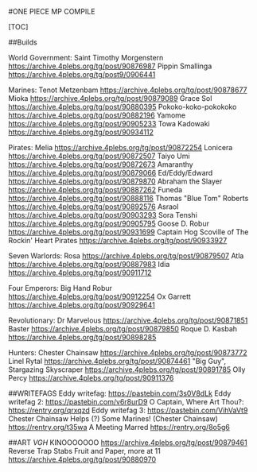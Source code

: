#ONE PIECE MP COMPILE

[TOC]

##Builds

World Government:
Saint Timothy Morgenstern
https://archive.4plebs.org/tg/post/90876987
Pippin Smallinga
https://archive.4plebs.org/tg/post9/0906441

Marines:
Tenot Metzenbam
https://archive.4plebs.org/tg/post/90878677
Mioka
https://archive.4plebs.org/tg/post/90879089
Grace Sol
https://archive.4plebs.org/tg/post/90880395
Pokoko-koko-pokokoko
https://archive.4plebs.org/tg/post/90882196
Yamome
https://archive.4plebs.org/tg/post/90905233
Towa Kadowaki
https://archive.4plebs.org/tg/post/90934112

Pirates:
Melia
https://archive.4plebs.org/tg/post/90872254
Lonicera
https://archive.4plebs.org/tg/post/90872507
Taiyo Umi
https://archive.4plebs.org/tg/post/90872673
Amaranthy
https://archive.4plebs.org/tg/post/90879066
Ed/Eddy/Edward
https://archive.4plebs.org/tg/post/90879870
Abraham the Slayer
https://archive.4plebs.org/tg/post/90887262
Funeda
https://archive.4plebs.org/tg/post/90888116
Thomas "Blue Tom" Roberts
https://archive.4plebs.org/tg/post/90892576
Asraol
https://archive.4plebs.org/tg/post/90903293
Sora Tenshi
https://archive.4plebs.org/tg/post/90905795
Goose D. Robur
https://archive.4plebs.org/tg/post/90931699
Captain Hog Scoville of The Rockin' Heart Pirates
https://archive.4plebs.org/tg/post/90933927

Seven Warlords:
Rosa
https://archive.4plebs.org/tg/post/90879507
Atla
https://archive.4plebs.org/tg/post/90887983
Idia
https://archive.4plebs.org/tg/post/90911712

Four Emperors:
Big Hand Robur
https://archive.4plebs.org/tg/post/90912254
Ox Garrett
https://archive.4plebs.org/tg/post/90929641

Revolutionary:
Dr Marvelous
https://archive.4plebs.org/tg/post/90871851
Baster
https://archive.4plebs.org/tg/post/90879850
Roque D. Kasbah
https://archive.4plebs.org/tg/post/90898285

Hunters:
Chester Chainsaw
https://archive.4plebs.org/tg/post/90873772
Linel Rytal
https://archive.4plebs.org/tg/post/90874461
"Big Guy", Stargazing Skyscraper
https://archive.4plebs.org/tg/post/90891785
Olly Percy
https://archive.4plebs.org/tg/post/90911376

##WRITEFAGS
Eddy writefag:
https://pastebin.com/3s0V8dLk
Eddy writefag 2:
https://pastebin.com/v6r8urD9
O Captain, Where Art Thou?:
https://rentry.org/qrxqzd
Eddy writefag 3:
https://pastebin.com/VihVaVt9
Chester Chainsaw Helps (?) Some Marines! (Chester Chainsaw)
https://rentry.org/t35wa
A Meeting Marred
https://rentry.org/8o5g6

##ART
*VGH* KINOOOOOOO
https://archive.4plebs.org/tg/post/90879461
Reverse Trap Stabs Fruit and Paper, more at 11
https://archive.4plebs.org/tg/post/90880970